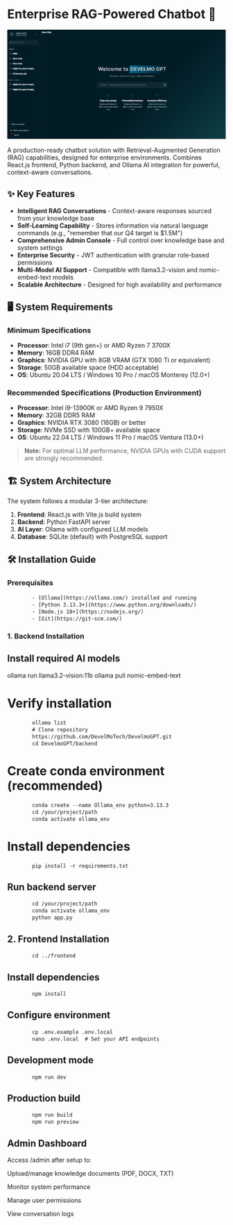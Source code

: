 # Enterprise RAG-Powered Chatbot 🚀

![Backend Architecture](Back-end/image.png)

A production-ready chatbot solution with Retrieval-Augmented Generation (RAG) capabilities, designed for enterprise environments. Combines React.js frontend, Python backend, and Ollama AI integration for powerful, context-aware conversations.

## ✨ Key Features

- **Intelligent RAG Conversations** - Context-aware responses sourced from your knowledge base
- **Self-Learning Capability** - Stores information via natural language commands (e.g., "remember that our Q4 target is $1.5M")
- **Comprehensive Admin Console** - Full control over knowledge base and system settings
- **Enterprise Security** - JWT authentication with granular role-based permissions
- **Multi-Model AI Support** - Compatible with llama3.2-vision and nomic-embed-text models
- **Scalable Architecture** - Designed for high availability and performance

## 🖥️ System Requirements

### Minimum Specifications
- **Processor**: Intel i7 (9th gen+) or AMD Ryzen 7 3700X
- **Memory**: 16GB DDR4 RAM
- **Graphics**: NVIDIA GPU with 8GB VRAM (GTX 1080 Ti or equivalent)
- **Storage**: 50GB available space (HDD acceptable)
- **OS**: Ubuntu 20.04 LTS / Windows 10 Pro / macOS Monterey (12.0+)

### Recommended Specifications (Production Environment)
- **Processor**: Intel i9-13900K or AMD Ryzen 9 7950X
- **Memory**: 32GB DDR5 RAM
- **Graphics**: NVIDIA RTX 3080 (16GB) or better
- **Storage**: NVMe SSD with 100GB+ available space
- **OS**: Ubuntu 22.04 LTS / Windows 11 Pro / macOS Ventura (13.0+)

> **Note:** For optimal LLM performance, NVIDIA GPUs with CUDA support are strongly recommended.

## 🏗️ System Architecture



The system follows a modular 3-tier architecture:
1. **Frontend**: React.js with Vite.js build system
2. **Backend**: Python FastAPI server
3. **AI Layer**: Ollama with configured LLM models
4. **Database**: SQLite (default) with PostgreSQL support

## 🛠️ Installation Guide

### Prerequisites
            - [Ollama](https://ollama.com/) installed and running
            - [Python 3.13.3+](https://www.python.org/downloads/)
            - [Node.js 18+](https://nodejs.org/)
            - [Git](https://git-scm.com/)

### 1. Backend Installation

## Install required AI models
ollama run llama3.2-vision:11b
ollama pull nomic-embed-text

# Verify installation
            ollama list
            # Clone repository
            https://github.com/DevelMoTech/DevelmoGPT.git
            cd DevelmoGPT/backend

# Create conda environment (recommended)
            conda create --name Ollama_env python=3.13.3
            cd /your/project/path
            conda activate ollama_env



# Install dependencies
            pip install -r requirements.txt

## Run backend server
            cd /your/project/path
            conda activate ollama_env
            python app.py

## 2. Frontend Installation
            cd ../frontend

## Install dependencies
            npm install

## Configure environment
            cp .env.example .env.local
            nano .env.local  # Set your API endpoints

## Development mode
            npm run dev

## Production build
            npm run build
            npm run preview

## Admin Dashboard
Access /admin after setup to:

Upload/manage knowledge documents (PDF, DOCX, TXT)

Monitor system performance

Manage user permissions

View conversation logs

